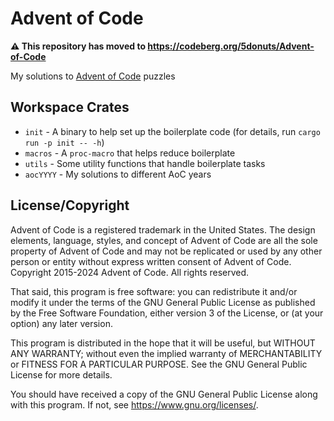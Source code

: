# Advent of Code

**:warning: This repository has moved to https://codeberg.org/5donuts/Advent-of-Code**

My solutions to [Advent of Code](https://adventofcode.com/) puzzles

## Workspace Crates

* `init` - A binary to help set up the boilerplate code (for details, run `cargo run -p init -- -h`)
* `macros` - A `proc-macro` that helps reduce boilerplate
* `utils` - Some utility functions that handle boilerplate tasks
* `aocYYYY` - My solutions to different AoC years

## License/Copyright

Advent of Code is a registered trademark in the United States.
The design elements, language, styles, and concept of Advent of Code are
all the sole property of Advent of Code and may not be replicated or
used by any other person or entity without express written consent of
Advent of Code. Copyright 2015-2024 Advent of Code. All rights reserved.

That said, this program is free software: you can redistribute it and/or modify
it under the terms of the GNU General Public License as published by
the Free Software Foundation, either version 3 of the License, or
(at your option) any later version.

This program is distributed in the hope that it will be useful,
but WITHOUT ANY WARRANTY; without even the implied warranty of
MERCHANTABILITY or FITNESS FOR A PARTICULAR PURPOSE.  See the
GNU General Public License for more details.

You should have received a copy of the GNU General Public License
along with this program.  If not, see <https://www.gnu.org/licenses/>.
